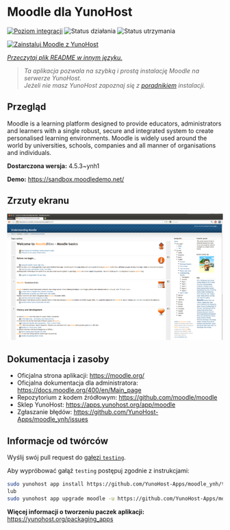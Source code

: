 <!--
To README zostało automatycznie wygenerowane przez <https://github.com/YunoHost/apps/tree/master/tools/readme_generator>
Nie powinno być ono edytowane ręcznie.
-->

# Moodle dla YunoHost

[![Poziom integracji](https://apps.yunohost.org/badge/integration/moodle)](https://ci-apps.yunohost.org/ci/apps/moodle/)
![Status działania](https://apps.yunohost.org/badge/state/moodle)
![Status utrzymania](https://apps.yunohost.org/badge/maintained/moodle)

[![Zainstaluj Moodle z YunoHost](https://install-app.yunohost.org/install-with-yunohost.svg)](https://install-app.yunohost.org/?app=moodle)

*[Przeczytaj plik README w innym języku.](./ALL_README.md)*

> *Ta aplikacja pozwala na szybką i prostą instalację Moodle na serwerze YunoHost.*  
> *Jeżeli nie masz YunoHost zapoznaj się z [poradnikiem](https://yunohost.org/install) instalacji.*

## Przegląd

Moodle is a learning platform designed to provide educators, administrators and learners with a single robust, secure and integrated system to create personalised learning environments. Moodle is widely used around the world by universities, schools, companies and all manner of organisations and individuals.


**Dostarczona wersja:** 4.5.3~ynh1

**Demo:** <https://sandbox.moodledemo.net/>

## Zrzuty ekranu

![Zrzut ekranu z Moodle](./doc/screenshots/Moodle_2.0_on_Firefox_4.0.png)

## Dokumentacja i zasoby

- Oficjalna strona aplikacji: <https://moodle.org/>
- Oficjalna dokumentacja dla administratora: <https://docs.moodle.org/400/en/Main_page>
- Repozytorium z kodem źródłowym: <https://github.com/moodle/moodle>
- Sklep YunoHost: <https://apps.yunohost.org/app/moodle>
- Zgłaszanie błędów: <https://github.com/YunoHost-Apps/moodle_ynh/issues>

## Informacje od twórców

Wyślij swój pull request do [gałęzi `testing`](https://github.com/YunoHost-Apps/moodle_ynh/tree/testing).

Aby wypróbować gałąź `testing` postępuj zgodnie z instrukcjami:

```bash
sudo yunohost app install https://github.com/YunoHost-Apps/moodle_ynh/tree/testing --debug
lub
sudo yunohost app upgrade moodle -u https://github.com/YunoHost-Apps/moodle_ynh/tree/testing --debug
```

**Więcej informacji o tworzeniu paczek aplikacji:** <https://yunohost.org/packaging_apps>
